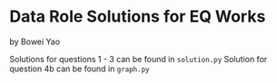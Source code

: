 # Data Role Solutions for EQ Works
by Bowei Yao

Solutions for questions 1 - 3 can be found in `solution.py`
Solution for question 4b can be found in `graph.py`
